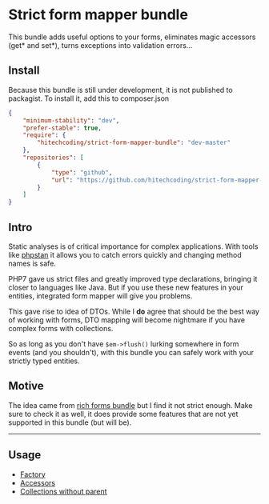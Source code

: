 
# Strict form mapper bundle

This bundle adds useful options to your forms, eliminates magic accessors (get* and set*), turns exceptions into validation errors...


## Install

Because this bundle is still under development, it is not published to packagist. To install it, add this to composer.json

``` json
{
    "minimum-stability": "dev",
    "prefer-stable": true,
    "require": {
        "hitechcoding/strict-form-mapper-bundle": "dev-master"
    },
    "repositories": [
        {
            "type": "github",
            "url": "https://github.com/hitechcoding/strict-form-mapper-bundle"
        }
    ]
}
```

## Intro

Static analyses is of critical importance for complex applications. With tools like [phpstan](https://github.com/phpstan/phpstan) it allows you to catch errors quickly and changing method names is safe.

PHP7 gave us strict files and greatly improved type declarations, bringing it closer to languages like Java. 
But if you use these new features in your entities, integrated form mapper will give you problems.


This gave rise to idea of DTOs. While I **do** agree that should be the best way of working with forms, DTO mapping will become nightmare if you have complex forms with collections.

So as long as you don't have ``$em->flush()`` lurking somewhere in form events (and you shouldn't), with this bundle you can safely work with your strictly typed entities.

## Motive
The idea came from [rich forms bundle](https://github.com/sensiolabs-de/rich-model-forms-bundle) but I find it not strict enough. Make sure to check it as well, it does provide some features that are not yet supported in this bundle (but will be).

---

## Usage

- [Factory](/docs/factory.md)
- [Accessors](/docs/accessors.md)
- [Collections without parent](/docs/collections_without_parent.md)
